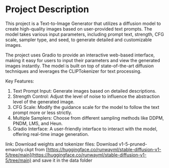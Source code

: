 # Project Description

This project is a Text-to-Image Generator that utilizes a diffusion model to create high-quality images based on user-provided text prompts. The model takes various input parameters, including prompt text, strength, CFG scale, sampler type, and seed, to generate detailed and customizable images.

The project uses Gradio to provide an interactive web-based interface, making it easy for users to input their parameters and view the generated images instantly. The model is built on top of state-of-the-art diffusion techniques and leverages the CLIPTokenizer for text processing.

Key Features:
1. Text Prompt Input: Generate images based on detailed descriptions.
2. Strength Control: Adjust the level of noise to influence the abstraction level of the generated image.
3. CFG Scale: Modify the guidance scale for the model to follow the text prompt more or less strictly.
4. Multiple Samplers: Choose from different sampling methods like DDPM, PNDM, LMS, and Heun.
5. Gradio Interface: A user-friendly interface to interact with the model, offering real-time image generation.

link:
Download weights and tokenizer files:
Download v1-5-pruned-emaonly.ckpt from [https://huggingface.co/runwayml/stable-diffusion-v1-5/tree/main](https://huggingface.co/runwayml/stable-diffusion-v1-5/tree/main) and save it in the data folder
